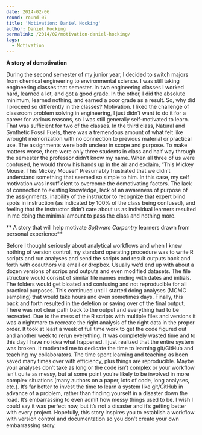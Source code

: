 ```yaml
---
date: 2014-02-06
round: round-07
title: 'Motivation: Daniel Hocking'
author: Daniel Hocking
permalink: /2014/02/motivation-daniel-hocking/
tags:
  - Motivation
---
```

**A story of demotivation**

During the second semester of my junior year, I decided to switch majors from chemical engineering to environmental science. I was still taking engineering classes that semester. In two engineering classes I worked hard, learned a lot, and got a good grade. In the other, I did the absolute minimum, learned nothing, and earned a poor grade as a result. So, why did I proceed so differently in the classes? Motivation. I liked the challenge of classroom problem solving in engineering, I just didn&#8217;t want to do it for a career for various reasons, so I was still generally self-motivated to learn. That was sufficient for two of the classes. In the third class, Natural and Synthetic Fossil Fuels, there was a tremendous amount of what felt like wrought memorization with no connection to previous material or practical use. The assignments were both unclear in scope and purpose. To make matters worse, there were only three students in class and half way through the semester the professor didn&#8217;t know my name. When all three of us were confused, he would throw his hands up in the air and exclaim, &#8220;This Mickey Mouse, This Mickey Mouse!&#8221; Presumably frustrated that we didn&#8217;t understand something that seemed so simple to him. In this case, my self motivation was insufficient to overcome the demotivating factors. The lack of connection to existing knowledge, lack of an awareness of purpose of the assignments, inability of the instructor to recognize that expert blind spots in instruction (as indicated by 100% of the class being confused), and feeling that the instructor didn&#8217;t care about us as individual learners resulted in me doing the minimal amount to pass the class and nothing more.

** A story that will help motivate *Software Carpentry* learners drawn from personal experience**

Before I thought seriously about analytical workflows and when I knew nothing of version control, my standard operating procedure was to write R scripts and run analyses and send the scripts and result outputs back and forth with coauthors via email or dropbox. Usually we&#8217;d end up with about a dozen versions of scrips and outputs and even modified datasets. The file structure would consist of similar file names ending with dates and initials. The folders would get bloated and confusing and not reproducible for all practical purposes. This continued until I started doing analyses (MCMC sampling) that would take hours and even sometimes days. Finally, this back and forth resulted in the deletion or saving over of the final output. There was not clear path back to the output and everything had to be recreated. Due to the mess of the R scripts with multiple files and versions it was a nightmare to recreate the right analysis of the right data in the proper order. It took at least a week of full time work to get the code figured out and another week to rerun everything. It was completely wasted time and to this day I have no idea what happened. I just realized that the entire system was broken. It motivated me to dedicate the time to learning git/GitHub and teaching my collaborators. The time spent learning and teaching as been saved many times over with efficiency, plus things are reproducible. Maybe your analyses don&#8217;t take as long or the code isn&#8217;t complex or your workflow isn&#8217;t quite as messy, but at some point you&#8217;re likely to be involved in more complex situations (many authors on a paper, lots of code, long analyses, etc.). It&#8217;s far better to invest the time to learn a system like git/GitHub in advance of a problem, rather than finding yourself in a disaster down the road. It&#8217;s embarrassing to even admit how messy things used to be. I wish I could say it was perfect now, but it&#8217;s not a disaster and it&#8217;s getting better with every project. Hopefully, this story inspires you to establish a workflow with version control and documentation so you don&#8217;t create your own embarrassing story.

&nbsp;

&nbsp;
